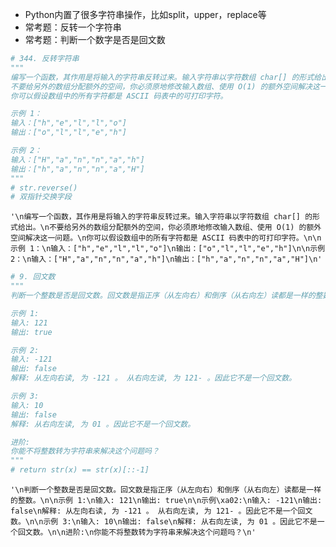 
- Python内置了很多字符串操作，比如split，upper，replace等
- 常考题：反转一个字符串
- 常考题：判断一个数字是否是回文数


```python
# 344. 反转字符串
"""
编写一个函数，其作用是将输入的字符串反转过来。输入字符串以字符数组 char[] 的形式给出。
不要给另外的数组分配额外的空间，你必须原地修改输入数组、使用 O(1) 的额外空间解决这一问题。
你可以假设数组中的所有字符都是 ASCII 码表中的可打印字符。

示例 1：
输入：["h","e","l","l","o"]
输出：["o","l","l","e","h"]

示例 2：
输入：["H","a","n","n","a","h"]
输出：["h","a","n","n","a","H"]
"""
# str.reverse()
# 双指针交换字段
```




    '\n编写一个函数，其作用是将输入的字符串反转过来。输入字符串以字符数组 char[] 的形式给出。\n不要给另外的数组分配额外的空间，你必须原地修改输入数组、使用 O(1) 的额外空间解决这一问题。\n你可以假设数组中的所有字符都是 ASCII 码表中的可打印字符。\n\n示例 1：\n输入：["h","e","l","l","o"]\n输出：["o","l","l","e","h"]\n\n示例 2：\n输入：["H","a","n","n","a","h"]\n输出：["h","a","n","n","a","H"]\n'




```python
# 9. 回文数
"""
判断一个整数是否是回文数。回文数是指正序（从左向右）和倒序（从右向左）读都是一样的整数。

示例 1:
输入: 121
输出: true

示例 2:
输入: -121
输出: false
解释: 从左向右读, 为 -121 。 从右向左读, 为 121- 。因此它不是一个回文数。

示例 3:
输入: 10
输出: false
解释: 从右向左读, 为 01 。因此它不是一个回文数。

进阶:
你能不将整数转为字符串来解决这个问题吗？
"""
# return str(x) == str(x)[::-1]
```




    '\n判断一个整数是否是回文数。回文数是指正序（从左向右）和倒序（从右向左）读都是一样的整数。\n\n示例 1:\n输入: 121\n输出: true\n\n示例\xa02:\n输入: -121\n输出: false\n解释: 从左向右读, 为 -121 。 从右向左读, 为 121- 。因此它不是一个回文数。\n\n示例 3:\n输入: 10\n输出: false\n解释: 从右向左读, 为 01 。因此它不是一个回文数。\n\n进阶:\n你能不将整数转为字符串来解决这个问题吗？\n'




```python

```
